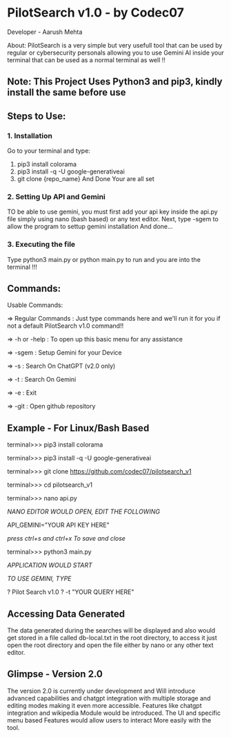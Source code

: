 # PilotSearch v1.0 - by Codec07
Developer - Aarush Mehta

About: PilotSearch is a very simple but very usefull tool that can be used by regular or cybersecurity personals allowing you to use Gemini AI inside your terminal that can be used as a normal terminal as well !!

## Note: This Project Uses Python3 and pip3, kindly install the same before use


## Steps to Use:

### 1. Installation
Go to your terminal and type: 
1. pip3 install colorama
2. pip3 install -q -U google-generativeai
3. git clone {repo_name}
And Done Your are all set

### 2. Setting Up API and Gemini
TO be able to use gemini, you must first add your api key inside the api.py file simply using nano (bash based) or any text editor.
Next, type -sgem to allow the program to settup gemini installation
And done...

### 3. Executing the file
Type python3 main.py or python main.py to run and you are into the terminal !!!

## Commands:

Usable Commands:

=> Regular Commands : Just type commands here and we'll run it for you if not a default PilotSearch v1.0 command!!

=> -h or -help : To open up this basic menu for any assistance

=> -sgem : Setup Gemini for your Device

=> -s : Search On ChatGPT (v2.0 only)

=> -t : Search On Gemini

=> -e : Exit

=> -git : Open github repository

## Example - For Linux/Bash Based

terminal>>> pip3 install colorama

terminal>>> pip3 install -q -U google-generativeai

terminal>>> git clone https://github.com/codec07/pilotsearch_v1

terminal>>> cd pilotsearch_v1

terminal>>> nano api.py

*NANO EDITOR WOULD OPEN, EDIT THE FOLLOWING*

API_GEMINI="YOUR API KEY HERE"

*press ctrl+s and ctrl+x To save and close*

terminal>>> python3 main.py

*APPLICATION WOULD START*

*TO USE GEMINI, TYPE*

? Pilot Search v1.0 ? -t "YOUR QUERY HERE"

## Accessing Data Generated

The data generated during the searches will be displayed and also would get stored in a file called db-local.txt in the root directory, to access it just open the root directory and open the file either by nano or any other text editor.

## Glimpse - Version 2.0

The version 2.0 is currently under development and Will introduce advanced capabilities and chatgpt integration with multiple storage and editing modes making it even more accessible. Features like chatgpt integration and wikipedia Module would be introduced. The UI and specific menu based Features would allow users to interact More easily with the tool.
